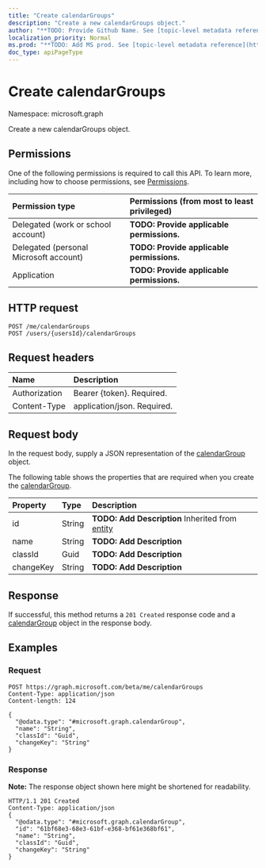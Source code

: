 ```yaml
---
title: "Create calendarGroups"
description: "Create a new calendarGroups object."
author: "**TODO: Provide Github Name. See [topic-level metadata reference](https://msgo.azurewebsites.net/add/document/guidelines/metadata.html#topic-level-metadata)**"
localization_priority: Normal
ms.prod: "**TODO: Add MS prod. See [topic-level metadata reference](https://msgo.azurewebsites.net/add/document/guidelines/metadata.html#topic-level-metadata)**"
doc_type: apiPageType
---
```


# Create calendarGroups

Namespace: microsoft.graph

Create a new calendarGroups object.

## Permissions
One of the following permissions is required to call this API. To learn more, including how to choose permissions, see [Permissions](/concepts/permissions-reference.md).

|Permission type|Permissions (from most to least privileged)|
|:---|:---|
|Delegated (work or school account)|**TODO: Provide applicable permissions.**|
|Delegated (personal Microsoft account)|**TODO: Provide applicable permissions.**|
|Application|**TODO: Provide applicable permissions.**|

## HTTP request
<!-- {
  "blockType": "ignored"
}
-->
``` http
POST /me/calendarGroups
POST /users/{usersId}/calendarGroups
```

## Request headers
|Name|Description|
|:---|:---|
|Authorization|Bearer {token}. Required.|
|Content-Type|application/json. Required.|

## Request body
In the request body, supply a JSON representation of the [calendarGroup](../resources/calendargroup.md) object.

The following table shows the properties that are required when you create the [calendarGroup](../resources/calendargroup.md).

|Property|Type|Description|
|:---|:---|:---|
|id|String|**TODO: Add Description** Inherited from [entity](../resources/entity.md)|
|name|String|**TODO: Add Description**|
|classId|Guid|**TODO: Add Description**|
|changeKey|String|**TODO: Add Description**|



## Response
If successful, this method returns a `201 Created` response code and a [calendarGroup](../resources/calendargroup.md) object in the response body.

## Examples

### Request
<!-- {
  "blockType": "request",
  "name": "create_calendargroup_from_"
}
-->
``` http
POST https://graph.microsoft.com/beta/me/calendarGroups
Content-Type: application/json
Content-length: 124

{
  "@odata.type": "#microsoft.graph.calendarGroup",
  "name": "String",
  "classId": "Guid",
  "changeKey": "String"
}
```

### Response
**Note:** The response object shown here might be shortened for readability.
<!-- {
  "blockType": "response",
  "truncated": true,
  "@odata.type": "microsoft.graph.calendargroup"
}
-->
``` http
HTTP/1.1 201 Created
Content-Type: application/json
{
  "@odata.type": "#microsoft.graph.calendarGroup",
  "id": "61bf68e3-68e3-61bf-e368-bf61e368bf61",
  "name": "String",
  "classId": "Guid",
  "changeKey": "String"
}
```

